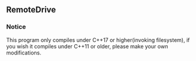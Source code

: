 ## RemoteDrive

### Notice
This program only compiles under C++17 or higher(invoking filesystem),
if you wish it compiles under C++11 or older, please make your own 
modifications.